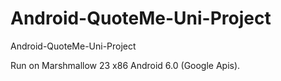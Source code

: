# Android-QuoteMe-Uni-Project
Android-QuoteMe-Uni-Project

Run on Marshmallow 23 x86 Android 6.0 (Google Apis).

